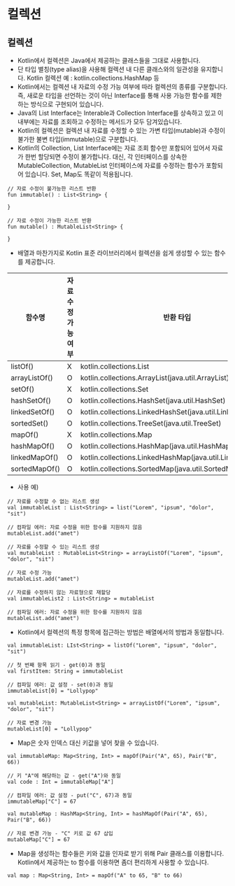 # 컬렉션
## 컬렉션
* Kotlin에서 컬렉션은 Java에서 제공하는 클래스들을 그대로 사용합니다.
* 단 타입 별칭(type alias)을 사용해 컬렉션 내 다른 클래스와의 일관성을 유지합니다.
Kotlin 컬렉션 예 : kotlin.collections.HashMap 등
* Kotlin에서는 컬렉션 내 자료의 수정 가능 여부에 따라 컬렉션의 종류를 구분합니다.
즉, 새로운 타입을 선언하는 것이 아닌 Interface를 통해 사용 가능한 함수를 제한 하는 방식으로 구현되어 있습니다.
* Java의 List Interface는 Interable과 Collection Interface를 상속하고 있고 이 내부에는 자료를 조회하고 수정하는 메서드가 모두 담겨있습니다.
* Kotlin의 컬렉션은 컬렉션 내 자료를 수정할 수 있는 가변 타입(mutable)과 수정이 불가한 불변 타입(immutable)으로 구분합니다.
* Kotlin의 Collection, List Interface에는 자료 조회 함수만 포함되어 있어서 자료가 한번 할당되면 수정이 불가합니다.
대신, 각 인터페이스를 상속한 MutableCollection, MutableList 인터페이스에 자료를 수정하는 함수가 포함되어 있습니다.
Set, Map도 똑같이 적용됩니다.
```
// 자료 수정이 불가능한 리스트 반환
fun immutable() : List<String> {

}

// 자료 수정이 가능한 리스트 반환
fun mutable() : MutableList<String> {

}
```
* 배열과 마찬가지로 Kotlin 표준 라이브러리에서 컬렉션을 쉽게 생성할 수 있는 함수를 제공합니다.

| 함수명    | 자료 수정 가능 여부  | 반환 타입        |
| -------- | --------------------| ----------------|
| listOf()  |X| kotlin.collections.List|
| arrayListOf()|O| kotlin.collections.ArrayList(java.util.ArrayList)|
| setOf()  |X| kotlin.collections.Set|
| hashSetOf()  |O| kotlin.collections.HashSet(java.util.HashSet)|
| linkedSetOf()  |O| kotlin.collections.LinkedHashSet(java.util.LinkedHashSet|
| sortedSet()  |O| kotlin.collections.TreeSet(java.util.TreeSet)|
| mapOf()  |X| kotlin.collections.Map|
| hashMapOf()  |O| kotlin.collections.HashMap(java.util.HashMap)|
| linkedMapOf()  |O| kotlin.collections.LinkedHashMap(java.util.LinkedHashMap|
| sortedMapOf()  |O| kotlin.collections.SortedMap(java.util.SortedMap)|
* 사용 예)
```
// 자료를 수정할 수 없는 리스트 생성
val immutableList : List<String> = list("Lorem", "ipsum", "dolor", "sit")

// 컴파일 에러: 자료 수정을 위한 함수를 지원하지 않음
mutableList.add("amet")

// 자료를 수정할 수 있는 리스트 생성
val mutableList : MutableList<String> = arrayListOf("Lorem", "ipsum", "dolor", "sit")

// 자료 수정 가능
mutableList.add("amet")

// 자료를 수정하지 않는 자료형으로 재할당
val immutableList2 : List<String> = mutableList

// 컴파일 에러: 자료 수정을 위한 함수를 지원하지 않음
mutableList.add("amet")
```

* Kotlin에서 컬렉션의 특정 항목에 접근하는 방법은 배열에서의 방법과 동일합니다. 
```
val immutableList: LIst<String> = listOf("Lorem", "ipsum", "dolor", "sit")

// 첫 번째 항목 읽기 - get(0)과 동일
val firstItem: String = immutableList

// 컴파일 에러: 값 설정 - set(0)과 동일
immutableList[0] = "Lollypop"

val mutableList: MutableList<String> = arrayListOf("Lorem", "ipsum", "dolor", "sit")

// 자료 변경 가능
mutableList[0] = "Lollypop"
```
* Map은 숫자 인덱스 대신 키값을 넣어 찾을 수 있습니다.
```
val immutableMap: Map<String, Int> = mapOf(Pair("A", 65), Pair("B", 66))

// 키 "A"에 해당하는 값 - get("A")와 동일
val code : Int = immutableMap["A"]

// 컴파일 에러: 값 설정 - put("C", 67)과 동일
immutableMap["C"] = 67

val mutableMap : HashMap<String, Int> = hashMapOf(Pair("A", 65), Pair("B", 66))

// 자료 변경 가능 - "C" 키로 값 67 삽입
mutableMap["C"] = 67
```
* Map을 생성하는 함수들은 키와 값을 인자로 받기 위해 Pair 클래스를 이용합니다.
Kotlin에서 제공하는 to 함수를 이용하면 좀더 편리하게 사용할 수 있습니다.
```
val map : Map<String, Int> = mapOf("A" to 65, "B" to 66)
```